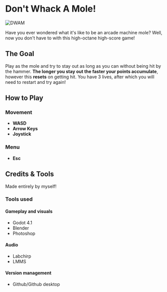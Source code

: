 # Don't Whack A Mole!
![DWAM](https://github.com/Matiss-Priednieks/DontWhackAMole/assets/71713484/016eb447-28b9-46c5-b7ed-c06245d052b6)

Have you ever wondered what it's like to be an arcade machine mole? Well, now you don't have to with this high-octane high-score game!

## The Goal
Play as the mole and try to stay out as long as you can without being hit by the hammer. **The longer you stay out the faster your points accumulate**, however this **resets** on getting hit.
You have 3 lives, after which you will need to restart and try again!

## How to Play
### Movement
- **WASD**
- **Arrow Keys**
- **Joystick**
### Menu
- **Esc**

## Credits & Tools
Made entirely by myself!
### Tools used
#### Gameplay and visuals
- Godot 4.1
- Blender
- Photoshop
#### Audio
- Labchirp
- LMMS
#### Version management
- Github/Github desktop
